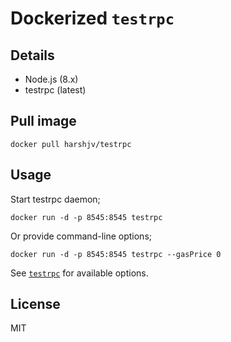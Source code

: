 # Dockerized `testrpc`

## Details

* Node.js (8.x)
* testrpc (latest)


## Pull image

    docker pull harshjv/testrpc


## Usage

Start testrpc daemon;

    docker run -d -p 8545:8545 testrpc

Or provide command-line options;

    docker run -d -p 8545:8545 testrpc --gasPrice 0

See [`testrpc`](https://github.com/ethereumjs/testrpc) for available options.


## License

MIT
